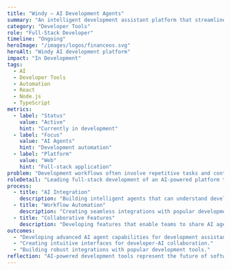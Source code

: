 ```yaml
---
title: "Windy — AI Development Agents"
summary: "An intelligent development assistant platform that streamlines coding workflows with AI-powered automation and collaborative tools."
category: "Developer Tools"
role: "Full-Stack Developer"
timeline: "Ongoing"
heroImage: "/images/logos/financeos.svg"
heroAlt: "Windy AI development platform"
impact: "In Development"
tags:
  - AI
  - Developer Tools
  - Automation
  - React
  - Node.js
  - TypeScript
metrics:
  - label: "Status"
    value: "Active"
    hint: "Currently in development"
  - label: "Focus"
    value: "AI Agents"
    hint: "Development automation"
  - label: "Platform"
    value: "Web"
    hint: "Full-stack application"
problem: "Development workflows often involve repetitive tasks and context switching that slow down productivity. Windy aims to create intelligent agents that can assist developers with coding, testing, and deployment tasks."
roleDetail: "Leading full-stack development of an AI-powered platform that integrates with existing development workflows to provide intelligent assistance and automation capabilities."
process:
  - title: "AI Integration"
    description: "Building intelligent agents that can understand development contexts and provide meaningful assistance with coding tasks."
  - title: "Workflow Automation"
    description: "Creating seamless integrations with popular development tools and platforms to automate repetitive tasks."
  - title: "Collaborative Features"
    description: "Developing features that enable teams to share AI agents and development insights effectively."
outcomes:
  - "Developing advanced AI agent capabilities for development assistance."
  - "Creating intuitive interfaces for developer-AI collaboration."
  - "Building robust integrations with popular development tools."
reflection: "AI-powered development tools represent the future of software engineering. Windy explores how intelligent agents can augment human creativity while maintaining developer control and understanding."
---
```

